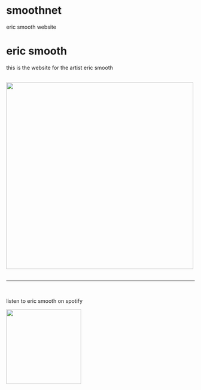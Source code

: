 # smoothnet
eric smooth website
<!doctype html>
<html>
	<head>
		<link rel="stylesheet"
		href="style"
	</head>
	<body>
		<h1>eric smooth</h1>
		<p>this is the website for the artist eric smooth </p>
		<br>
		<img src="pics/deer.JPG" class = "deer" width = "500" height = "500">
		<br>
		<br>
		<hr>
		<br>
		<p>listen to eric smooth on spotify</p>
			<a href = "https://open.spotify.com/album/0kNOYI7J4ZOlw1Pk8i9YTe?si=Ld57uxgPTgGw4UGYRDy0EA">
			<img src="pics/spotify.png" width = "200">
			</a>
	</body>
</html>
